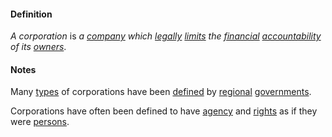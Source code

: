#### Definition

*A corporation* is *a [company](https://github.com/gcassel/Modular-Organizing-Terminology/blob/master/terms/company.md) which [legally](https://github.com/gcassel/Modular-Organizing-Terminology/blob/master/terms/legal.md) [limits](https://github.com/gcassel/Modular-Organizing-Terminology/blob/master/terms/limit.md) the [financial](https://github.com/gcassel/Modular-Organizing-Terminology/blob/master/terms/finance.md) [accountability](https://github.com/gcassel/Modular-Organizing-Terminology/blob/master/terms/account.md) of its [owners](https://github.com/gcassel/Modular-Organizing-Terminology/blob/master/terms/own.md)*. 

#### Notes

Many [types](https://github.com/gcassel/Modular-Organizing-Terminology/blob/master/terms/type.md) of corporations have been [defined](https://github.com/gcassel/Modular-Organizing-Terminology/blob/master/terms/define.md) by [regional](https://github.com/gcassel/Modular-Organizing-Terminology/blob/master/terms/region.md) [governments](https://github.com/gcassel/Modular-Organizing-Terminology/blob/master/terms/govern.md).

Corporations have often been defined to have [agency](https://github.com/gcassel/Modular-Organization-Terminology/blob/master/terms/agent.md) and [rights](https://github.com/gcassel/Modular-Organization-Terminology/blob/master/terms/right.md) as if they were [persons](https://github.com/gcassel/Modular-Organization-Terminology/blob/master/terms/person.md).
